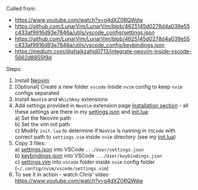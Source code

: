 Culled from:
- https://www.youtube.com/watch?v=g4dXZ0RQWdw
- https://github.com/LunarVim/LunarVim/blob/4625145d0278d4a039e55c433af9916d93e7846a/utils/vscode_config/settings.json
- https://github.com/LunarVim/LunarVim/blob/4625145d0278d4a039e55c433af9916d93e7846a/utils/vscode_config/keybindings.json
- https://medium.com/@shaikzahid0713/integrate-neovim-inside-vscode-5662d8855f9d

Steps:
1. Install [Neovim](https://neovim.io/)
2. [Optional] Create a new folder `vscode` inside `nvim` config to keep `nvim` configs separated 
3. Install `NeoVim` and `WhichKey` extensions
4. Add settings provided in `NeoVim` extension page [Installation section](https://marketplace.visualstudio.com/items?itemName=asvetliakov.vscode-neovim#installation) - all these settings are there in my [settings.json](https://github.com/Perun108/my_notes_and_settings/blob/main/VSCode/VSCodeNeoVim/settings.json) and [init.lua](https://github.com/Perun108/my_notes_and_settings/blob/main/VSCode/VSCodeNeoVim/init.lua):  
  a) Set the Neovim path  
  b) Set the vim init path   
  c) Modify `init.lua` to determine if `NeoVim` is running in `VSCode` with correct path to `settings.vim` inside `nvim` directory (see my [init.lua](https://github.com/Perun108/my_notes_and_settings/blob/main/VSCode/VSCodeNeoVim/init.lua))  
5. Copy 3 files:  
    a) [settings.json](https://github.com/Perun108/my_notes_and_settings/blob/main/VSCode/VSCodeNeoVim/settings.json) into VSCode `.../User/settings.json`  
    b) [keybindings.json](https://github.com/Perun108/my_notes_and_settings/blob/main/VSCode/VSCodeNeoVim/keybindings.json) into VSCode `.../User/keybindings.json`  
    c) [settings.vim](https://github.com/Perun108/my_notes_and_settings/blob/main/VSCode/VSCodeNeoVim/settings.vim) into `vscode` folder inside `nvim` config folder (`~/.config/nvim/vscode/settings.vim`)  
6. To see it in action - watch Chris' video https://www.youtube.com/watch?v=g4dXZ0RQWdw